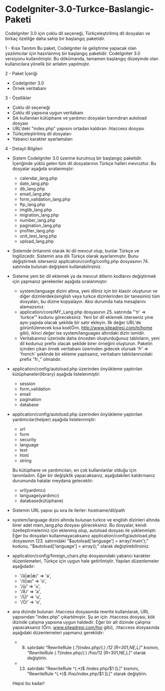 # CodeIgniter-3.0-Turkce-Baslangic-Paketi
CodeIgniter 3.0 için çoklu dil seçeneği, Türkçeleştirilmiş dil dosyaları ve birkaç özelliğe daha sahip bir başlangıç paketidir.

1 - Kısa Tanıtım
Bu paket, CodeIgniter ile geliştirme yapacak olan yazılımcılar için hazırlanmış bir başlangıç paketidir. CodeIgniter 3.0 versiyonu kullanılmıştır. Bu dökümanda, tamamen başlangıç düzeyinde olan kullanıcılara yönelik bir anlatım yapılmıştır.

2 - Paket İçeriği
  - CodeIgniter 3.0
  - Örnek veritabanı
  
3 - Özellikler
  - Çoklu dil seçeneği
  - Çoklu dil yapısına uygun veritabanı
  - Sık kullanılan kütüphane ve yardımcı dosyaları barındıran autoload dosyası
  - URL'deki "index.php" yapısını ortadan kaldıran .htaccess dosyası
  - Türkçeleştirilmiş dil dosyaları
  - Yabancı karakter ayarlamaları

4 - Detaylı Bilgileri
  - Sistem CodeIgniter 3.0 üzerine kurulmuş bir başlangıç paketidir. İçeriğinde yüklü gelen tüm dil dosyalarının Türkçe halleri mevcuttur. Bu dosyalar aşağıda sıralanmıştır:
    - calendar_lang.php
    - date_lang.php
    - db_lang.php
    - email_lang.php
    - form_validation_lang.php
    - ftp_lang.php
    - imglib_lang.php
    - migration_lang.php
    - number_lang.php
    - pagination_lang.php
    - profiler_lang.php
    - unit_test_lang.php
    - upload_lang.php
    
  - Sistemde öntanımlı olarak iki dil mevcut olup, bunlar Türkçe ve İngilizcedir. Sistemin ana dili Türkçe olarak ayarlanmıştır. Bunu değiştirmek isterseniz application/config/config.php dosyasının 74. satırında bulunan değişkeni kullanabilirsiniz.
  - Sisteme yeni bir dil eklemek ya da mevcut dillerin kodlarını değiştirmek için yapmanız gerekenler aşağıda sıralanmıştır:
    - system/language dizini altına, yeni diliniz için bir klasör oluşturun ve diğer dizinlerdeki(english veya turkce dizinlerinden bir tanesinin) tüm dosyaları, bu dizine kopyalayın. Aksi durumda hata mesajlarını alamazsınız. 
    - application/core/MY_Lang.php dosyasının 25. satırında "'tr' => 'turkce'" kodunu göreceksiniz. Yeni bir dil eklemek isterseniz yine aynı yapıda olacak şekilde bir satır ekleyin. İlk değer URL'de görüntülenecek kısa kod(Örn. http://www.siteadresi.com/tr/home gibi), ikinci değer ise system/languages altındaki dizin ismidir.
    - Veritabanınız üzerinde daha önceden oluşturduğunuz tabloların, yeni dil kodunuz prefix olacak şekilde birer örneğini oluşturun. Paketin içinden çıkan örnek veritabanı üzerinden gidecek olursak 'fr' => 'french' şeklinde bir ekleme yaptısanız, veritabanı tablolarınızdaki prefix "fr_" olmalıdır.
    
  - application/config/autoload.php üzerinden önyükleme yaptırılan kütüphaneler(library) aşağıda listelenmiştir:
    - session
    - form_validation
    - email
    - pagination
    - database
    
  - application/config/autoload.php üzerinden önyükleme yaptırılan yardımcılar(helper) aşağıda listelenmiştir:
    - url
    - form
    - security
    - language
    - text
    - html
    - string
    
    Bu kütüphane ve yardımcıları, en çok kullanılanlar olduğu için tanımladım. Eğer bir değişiklik yapacaksanız, aşağıdakileri kaldırmanız durumunda hatalar meydana gelecektir:
      - url(yardımcı)
      - language(yardımcı)
      - database(kütüphane)
      
  - Sistemin URL yapısı şu sıra ile ilerler: hostname/dil/path
  
  - system/language dizini altında bulunan turkce ve english dizinleri altında birer adet main_lang.php dosyası göreceksiniz. Bu dosyalar, kendi özelleştirmeleriniz için eklenmiş olup, autoload dosyası ile yüklenmiştir. Eğer bu dosyaları kullanmayacaksanız application/config/autoload.php dosyasının 123. satırındaki "$autoload['language'] = array('main');" kodunu, "$autoload['language'] = array();" olarak değiştirebilirsiniz.
  
  - application/config/foreign_chars.php dosyasındaki yabancı karakter düzenlemeleri, Türkçe için uygun hale getirilmiştir. Yapılan düzenlemeler aşağıdadır:
    - '/ä|æ|ǽ/' => 'a',
    - '/ö|œ/' => 'o',
    - '/ü/' => 'u',
    - '/Ä/' => 'a',
    - '/Ü/' => 'u',
    - '/Ö/' => 'o',
  
  - ana dizinde bulunan .htaccess dosyasında rewrite kullanılarak, URL yapısından "index.php" çıkartılmıştır. Şu an için .htaccess dosyası, kök dizinde çalışma yapısına uygun haldedir. Eğer bir alt dizinde çalışma yapacaksanız (Örn. www.siteadresi.com/foo gibi), .htaccess dosyasında aşağıdaki düzenlemeleri yapmanız gereklidir:
    - 8. satırdaki "RewriteRule (.*?)index\.php/*(.*) /$1$2 [R=301,NE,L]" kısmını, "RewriteRule (.*?)index\.php/*(.*) /foo/$1$2 [R=301,NE,L]" olarak değiştirin.
    - 13. satırdaki "RewriteRule ^(.*)$ /index.php/$1 [L]" kısmını, "RewriteRule ^(.*)$ /foo/index.php/$1 [L]" olarak değiştirin.
  
	 Hepsi bu kadar!
	  
	
